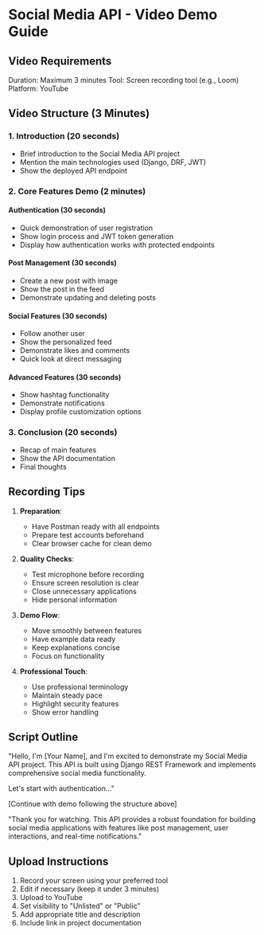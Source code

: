 # Social Media API - Video Demo Guide

## Video Requirements
Duration: Maximum 3 minutes
Tool: Screen recording tool (e.g., Loom)
Platform: YouTube

## Video Structure (3 Minutes)

### 1. Introduction (20 seconds)
- Brief introduction to the Social Media API project
- Mention the main technologies used (Django, DRF, JWT)
- Show the deployed API endpoint

### 2. Core Features Demo (2 minutes)

#### Authentication (30 seconds)
- Quick demonstration of user registration
- Show login process and JWT token generation
- Display how authentication works with protected endpoints

#### Post Management (30 seconds)
- Create a new post with image
- Show the post in the feed
- Demonstrate updating and deleting posts

#### Social Features (30 seconds)
- Follow another user
- Show the personalized feed
- Demonstrate likes and comments
- Quick look at direct messaging

#### Advanced Features (30 seconds)
- Show hashtag functionality
- Demonstrate notifications
- Display profile customization options

### 3. Conclusion (20 seconds)
- Recap of main features
- Show the API documentation
- Final thoughts

## Recording Tips

1. **Preparation**:
   - Have Postman ready with all endpoints
   - Prepare test accounts beforehand
   - Clear browser cache for clean demo

2. **Quality Checks**:
   - Test microphone before recording
   - Ensure screen resolution is clear
   - Close unnecessary applications
   - Hide personal information

3. **Demo Flow**:
   - Move smoothly between features
   - Have example data ready
   - Keep explanations concise
   - Focus on functionality

4. **Professional Touch**:
   - Use professional terminology
   - Maintain steady pace
   - Highlight security features
   - Show error handling

## Script Outline

"Hello, I'm [Your Name], and I'm excited to demonstrate my Social Media API project. This API is built using Django REST Framework and implements comprehensive social media functionality.

Let's start with authentication..."

[Continue with demo following the structure above]

"Thank you for watching. This API provides a robust foundation for building social media applications with features like post management, user interactions, and real-time notifications."

## Upload Instructions

1. Record your screen using your preferred tool
2. Edit if necessary (keep it under 3 minutes)
3. Upload to YouTube
4. Set visibility to "Unlisted" or "Public"
5. Add appropriate title and description
6. Include link in project documentation
